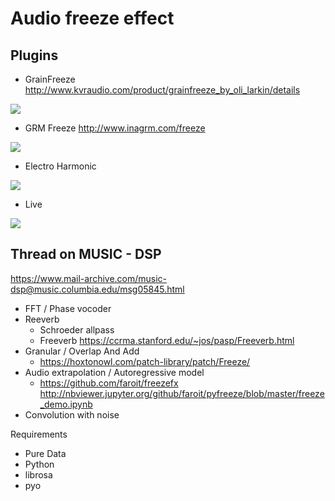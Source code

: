 # Audio freeze effect

## Plugins

* GrainFreeze http://www.kvraudio.com/product/grainfreeze_by_oli_larkin/details

![](http://static.kvraudio.com/i/b/grainfreeze.gif)

* GRM Freeze http://www.inagrm.com/freeze

![](http://www.inagrm.com/sites/default/files/u4/Freeze2.jpg)

* Electro Harmonic 

![](http://thumbs.ebaystatic.com/images/g/F8oAAOSwUuFWw92s/s-l200.jpg)

* Live 

![](http://www.kentsandvik.com/Blog/wp-content/uploads/2007/03/simpler_580x204.jpg)

## Thread on MUSIC - DSP
https://www.mail-archive.com/music-dsp@music.columbia.edu/msg05845.html

* FFT / Phase vocoder
* Reeverb
  * Schroeder allpass
  * Freeverb https://ccrma.stanford.edu/~jos/pasp/Freeverb.html
* Granular / Overlap And Add
  * https://hoxtonowl.com/patch-library/patch/Freeze/
* Audio extrapolation / Autoregressive model
  * https://github.com/faroit/freezefx  http://nbviewer.jupyter.org/github/faroit/pyfreeze/blob/master/freeze_demo.ipynb 
* Convolution with noise

Requirements

- Pure Data
- Python 
- librosa
- pyo
